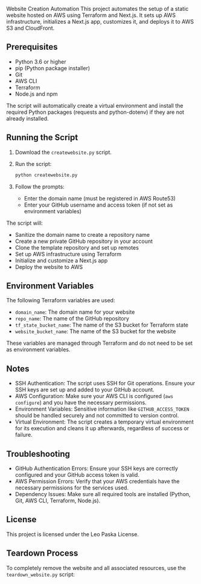 Website Creation Automation
This project automates the setup of a static website hosted on AWS using Terraform and Next.js. It sets up AWS infrastructure, initializes a Next.js app, customizes it, and deploys it to AWS S3 and CloudFront.

## Prerequisites

- Python 3.6 or higher
- pip (Python package installer)
- Git
- AWS CLI
- Terraform
- Node.js and npm

The script will automatically create a virtual environment and install the required Python packages (requests and python-dotenv) if they are not already installed.

## Running the Script

1. Download the `createwebsite.py` script.

2. Run the script:

   ```bash
   python createwebsite.py
   ```

3. Follow the prompts:
   - Enter the domain name (must be registered in AWS Route53)
   - Enter your GitHub username and access token (if not set as environment variables)

The script will:

- Sanitize the domain name to create a repository name
- Create a new private GitHub repository in your account
- Clone the template repository and set up remotes
- Set up AWS infrastructure using Terraform
- Initialize and customize a Next.js app
- Deploy the website to AWS

## Environment Variables

The following Terraform variables are used:

- `domain_name`: The domain name for your website
- `repo_name`: The name of the GitHub repository
- `tf_state_bucket_name`: The name of the S3 bucket for Terraform state
- `website_bucket_name`: The name of the S3 bucket for the website

These variables are managed through Terraform and do not need to be set as environment variables.

## Notes

- SSH Authentication: The script uses SSH for Git operations. Ensure your SSH keys are set up and added to your GitHub account.
- AWS Configuration: Make sure your AWS CLI is configured (`aws configure`) and you have the necessary permissions.
- Environment Variables: Sensitive information like `GITHUB_ACCESS_TOKEN` should be handled securely and not committed to version control.
- Virtual Environment: The script creates a temporary virtual environment for its execution and cleans it up afterwards, regardless of success or failure.

## Troubleshooting

- GitHub Authentication Errors: Ensure your SSH keys are correctly configured and your GitHub access token is valid.
- AWS Permission Errors: Verify that your AWS credentials have the necessary permissions for the services used.
- Dependency Issues: Make sure all required tools are installed (Python, Git, AWS CLI, Terraform, Node.js).

## License

This project is licensed under the Leo Paska License.

## Teardown Process

To completely remove the website and all associated resources, use the `teardown_website.py` script:
